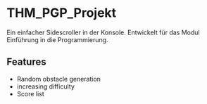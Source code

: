 # THM_PGP_Projekt

Ein einfacher Sidescroller in der Konsole. Entwickelt für das Modul Einführung in die Programmierung.

## Features
- Random obstacle generation
- increasing difficulty
- Score list
